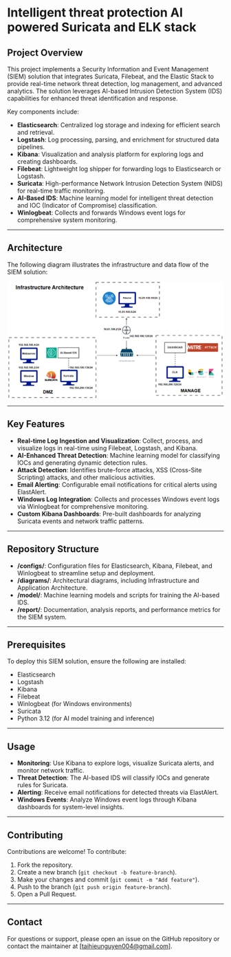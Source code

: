 # Intelligent threat protection AI powered Suricata and ELK stack

## Project Overview

This project implements a Security Information and Event Management (SIEM) solution that integrates Suricata, Filebeat, and the Elastic Stack to provide real-time network threat detection, log management, and advanced analytics. The solution leverages AI-based Intrusion Detection System (IDS) capabilities for enhanced threat identification and response.

Key components include:

- **Elasticsearch**: Centralized log storage and indexing for efficient search and retrieval.
- **Logstash**: Log processing, parsing, and enrichment for structured data pipelines.
- **Kibana**: Visualization and analysis platform for exploring logs and creating dashboards.
- **Filebeat**: Lightweight log shipper for forwarding logs to Elasticsearch or Logstash.
- **Suricata**: High-performance Network Intrusion Detection System (NIDS) for real-time traffic monitoring.
- **AI-Based IDS**: Machine learning model for intelligent threat detection and IOC (Indicator of Compromise) classification.
- **Winlogbeat**: Collects and forwards Windows event logs for comprehensive system monitoring.

---

## Architecture

The following diagram illustrates the infrastructure and data flow of the SIEM solution:

![Infrastructure Architecture](https://github.com/taihieunguyen/Intelligent-threat-protection-AI-powered-Suricata-and-ELK-stack/blob/main/diagrams/Infrastructure%20Architecture.png?raw=true)

---

## Key Features

- **Real-time Log Ingestion and Visualization**: Collect, process, and visualize logs in real-time using Filebeat, Logstash, and Kibana.
- **AI-Enhanced Threat Detection**: Machine learning model for classifying IOCs and generating dynamic detection rules.
- **Attack Detection**: Identifies brute-force attacks, XSS (Cross-Site Scripting) attacks, and other malicious activities.
- **Email Alerting**: Configurable email notifications for critical alerts using ElastAlert.
- **Windows Log Integration**: Collects and processes Windows event logs via Winlogbeat for comprehensive monitoring.
- **Custom Kibana Dashboards**: Pre-built dashboards for analyzing Suricata events and network traffic patterns.

---

## Repository Structure

- **/configs/**: Configuration files for Elasticsearch, Kibana, Filebeat, and Winlogbeat to streamline setup and deployment.
- **/diagrams/**: Architectural diagrams, including Infrastructure and Application Architecture.
- **/model/**: Machine learning models and scripts for training the AI-based IDS.
- **/report/**: Documentation, analysis reports, and performance metrics for the SIEM system.

---

## Prerequisites

To deploy this SIEM solution, ensure the following are installed:

- Elasticsearch 
- Logstash 
- Kibana 
- Filebeat 
- Winlogbeat  (for Windows environments)
- Suricata 
- Python 3.12 (for AI model training and inference)

---

## Usage

- **Monitoring**: Use Kibana to explore logs, visualize Suricata alerts, and monitor network traffic.
- **Threat Detection**: The AI-based IDS will classify IOCs and generate rules for Suricata.
- **Alerting**: Receive email notifications for detected threats via ElastAlert.
- **Windows Events**: Analyze Windows event logs through Kibana dashboards for system-level insights.

---

## Contributing

Contributions are welcome! To contribute:

1. Fork the repository.
2. Create a new branch (`git checkout -b feature-branch`).
3. Make your changes and commit (`git commit -m "Add feature"`).
4. Push to the branch (`git push origin feature-branch`).
5. Open a Pull Request.

---

## Contact

For questions or support, please open an issue on the GitHub repository or contact the maintainer at [taihieunguyen004@gmail.com].

